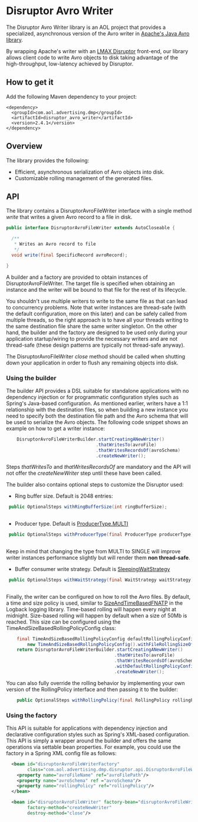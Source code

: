 # Disruptor Avro Writer
The Disruptor Avro Writer library is an AOL project that provides a specialized, asynchronous version of the Avro writer
in [Apache's Java Avro library](http://avro.apache.org/docs/current/gettingstartedjava.html).

By wrapping Apache's writer with an [LMAX Disruptor](https://lmax-exchange.github.io/disruptor/) front-end, our library
allows client code to write Avro objects to disk taking advantage of the high-throughput, low-latency achieved by Disruptor.
 
## How to get it
Add the following Maven dependency to your project:

    <dependency>
      <groupId>com.aol.advertising.dmp</groupId>
      <artifactId>disruptor_avro_writer</artifactId>
      <version>2.4.1</version>
    </dependency>
    
## Overview
The library provides the following:
* Efficient, asynchronous serialization of Avro objects into disk.
* Customizable rolling management of the generated files.

## API
The library contains a DisruptorAvroFileWriter interface with a single method *write* that writes a given Avro record to a file in disk.

```java
public interface DisruptorAvroFileWriter extends AutoCloseable {

  /**
   * Writes an Avro record to file
   */
  void write(final SpecificRecord avroRecord);

}
```

A builder and a factory are provided to obtain instances of DisruptorAvroFileWriter. The target file is specified when
obtaining an instance and the writer will be bound to that file for the rest of its lifecycle.

You shouldn't use multiple writers to write to the same file as that can lead to concurrency problems. Note that writer
instances are thread-safe (with the default configuration, more on this later) and can be safely called from multiple threads,
so the right approach is to have all your threads writing to the same destination file share the same writer singleton.
On the other hand, the builder and the factory are designed to be used only during your application startup/wiring to
provide the necessary writers and are not thread-safe (these design patterns are typically not thread-safe anyway).

The DisruptorAvroFileWriter *close* method should be called when shutting down your application in order to flush any remaining objects into disk.

### Using the builder
The builder API provides a DSL suitable for standalone applications with no dependency injection or for programmatic
configuration styles such as Spring's Java-based configuration. As mentioned earlier, writers have a 1:1 relationship
with the destination files, so when building a new instance you need to specify both the destination file path and the
Avro schema that will be used to serialize the Avro objects. The following code snippet shows an example on how to get a writer instance:

```java
    DisruptorAvroFileWriterBuilder.startCreatingANewWriter()
                                  .thatWritesTo(avroFile)
                                  .thatWritesRecordsOf(avroSchema)
                                  .createNewWriter();

```

Steps *thatWritesTo* and *thatWritesRecordsOf* are mandatory and the API will not offer the *createNewWriter* step until
these have been called.

The builder also contains optional steps to customize the Disruptor used:

  * Ring buffer size. Default is 2048 entries:
 
 ```java
  public OptionalSteps withRingBufferSize(int ringBufferSize);
  
 ```
 
  * Producer type. Default is [ProducerType.MULTI](https://lmax-exchange.github.io/disruptor/docs/com/lmax/disruptor/dsl/ProducerType.html#MULTI)
  
 ```java
  public OptionalSteps withProducerType(final ProducerType producerType);
  
 ```
 
  Keep in mind that changing the type from MULTI to SINGLE will improve writer instances performance slightly but will
  render them **non thread-safe**.
  * Buffer consumer write strategy. Default is [SleepingWaitStrategy](https://lmax-exchange.github.io/disruptor/docs/com/lmax/disruptor/SleepingWaitStrategy.html)

 ```java
  public OptionalSteps withWaitStrategy(final WaitStrategy waitStrategy);
  
 ```
   
Finally, the writer can be configured on how to roll the Avro files. By default, a time and size policy is used, similar to
[SizeAndTimeBasedFNATP](http://logback.qos.ch/apidocs/ch/qos/logback/core/rolling/SizeAndTimeBasedFNATP.html) in the
Logback logging library. Time-based rolling will happen every night at midnight. Size-based rolling will happen by
default when a size of 50Mb is reached. This size can be configured using the TimeAndSizeBasedRollingPolicyConfig class:

```java
    final TimeAndSizeBasedRollingPolicyConfig defaultRollingPolicyConfig =
        new TimeAndSizeBasedRollingPolicyConfig().withFileRollingSizeOf(rollSizeInMb);
    return DisruptorAvroFileWriterBuilder.startCreatingANewWriter()
                                         .thatWritesTo(avroFile)
                                         .thatWritesRecordsOf(avroSchema)
                                         .withDefaultRollingPolicyConfiguration(defaultRollingPolicyConfig)
                                         .createNewWriter();

```

You can also fully override the rolling behavior by implementing your own version of the RollingPolicy interface and then passing it to the builder:

```java
    public OptionalSteps withRollingPolicy(final RollingPolicy rollingPolicy);

```

### Using the factory
This API is suitable for applications with dependency injection and declarative configuration styles such as Spring's
XML-based configuration. This API is simply a wrapper around the builder and offers the same operations via settable
bean properties. For example, you could use the factory in a Spring XML config file as follows:

```xml
  <bean id="disruptorAvroFileWriterFactory"
        class="com.aol.advertising.dmp.disruptor.api.DisruptorAvroFileWriterFactory">
    <property name="avroFileName" ref="avroFilePath"/>
    <property name="avroSchema" ref ="avroSchema"/>
    <property name="rollingPolicy" ref="rollingPolicy"/>
  </bean>

  <bean id="disruptorAvroFileWriter" factory-bean="disruptorAvroFileWriterFactory"
        factory-method="createNewWriter"
        destroy-method="close"/>
```
  